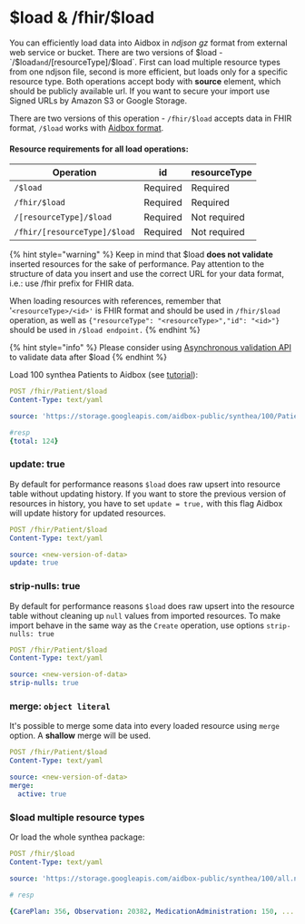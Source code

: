 # $load & /fhir/$load

You can efficiently load data into Aidbox in _ndjson_ _gz_ format from external web service or bucket. There are two versions of $load - `/$load` and `/[resourceType]/$load`. First can load multiple resource types from one ndjson file, second is more efficient, but loads only for a specific resource type. Both operations accept body with **source** element, which should be publicly available url. If you want to secure your import use Signed URLs by Amazon S3 or Google Storage.

There are two versions of this operation - `/fhir/$load` accepts data in FHIR format, `/$load` works with [Aidbox format](../../storage-1/aidbox-and-fhir-formats.md).

#### Resource requirements for all load operations:

| Operation                    | id       | resourceType |
| ---------------------------- | -------- | ------------ |
| `/$load`                     | Required | Required     |
| `/fhir/$load`                | Required | Required     |
| `/[resourceType]/$load`      | Required | Not required |
| `/fhir/[resourceType]/$load` | Required | Not required |

{% hint style="warning" %}
Keep in mind that $load **does not validate** inserted resources for the sake of performance. Pay attention to the structure of data you insert and use the correct URL for your data format, i.e.: use /fhir prefix for FHIR data.

When loading resources with references, remember that '`<resourceType>/<id>'` is FHIR format and should be used in `/fhir/$load` operation, as well as `{"resourceType": "<resourceType>","id": "<id>"}` should be used in `/$load endpoint.`
{% endhint %}

{% hint style="info" %}
Please consider using [Asynchronous validation API](../../modules-1/profiling-and-validation/validation-api.md#asynchronous-batch-validation-draft) to validate data after $load
{% endhint %}

Load 100 synthea Patients to Aidbox (see [tutorial](synthea-by-bulk-api.md)):

```yaml
POST /fhir/Patient/$load
Content-Type: text/yaml

source: 'https://storage.googleapis.com/aidbox-public/synthea/100/Patient.ndjson.gz'

#resp
{total: 124}
```

### update: true

By default for performance reasons `$load` does raw upsert into resource table without updating history. If you want to store the previous version of resources in history, you have to set `update = true,` with this flag Aidbox will update history for updated resources.

```yaml
POST /fhir/Patient/$load
Content-Type: text/yaml

source: <new-version-of-data>
update: true
```

### strip-nulls: true

By default for performance reasons `$load` does raw upsert into the resource table without cleaning up `null` values from imported resources. To make import behave in the same way as the `Create` operation, use options `strip-nulls: true`

```yaml
POST /fhir/Patient/$load
Content-Type: text/yaml

source: <new-version-of-data>
strip-nulls: true
```

### merge: `object literal`

It's possible to merge some data into every loaded resource using `merge` option. A **shallow** merge will be used.

```yaml
POST /fhir/Patient/$load
Content-Type: text/yaml

source: <new-version-of-data>
merge:
  active: true
```

### $load multiple resource types

Or load the whole synthea package:

```yaml
POST /fhir/$load
Content-Type: text/yaml

source: 'https://storage.googleapis.com/aidbox-public/synthea/100/all.ndjson.gz'

# resp

{CarePlan: 356, Observation: 20382, MedicationAdministration: 150, .... }
```
